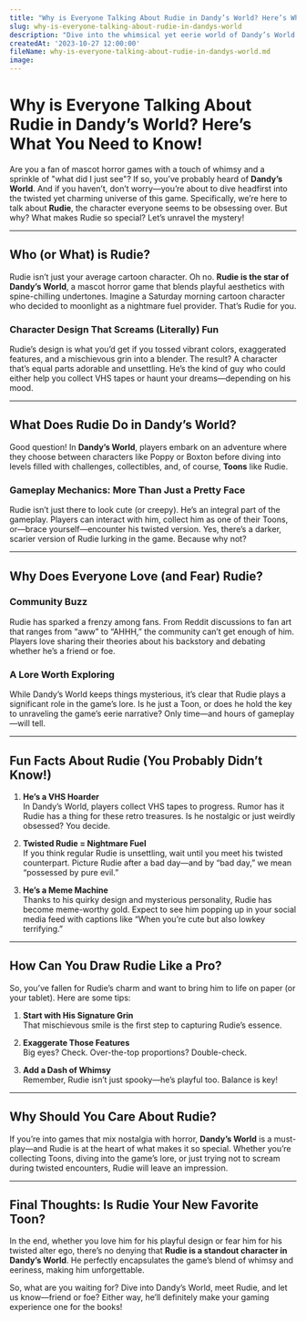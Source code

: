 ```yaml
---
title: "Why is Everyone Talking About Rudie in Dandy’s World? Here’s What You Need to Know!"
slug: why-is-everyone-talking-about-rudie-in-dandys-world
description: "Dive into the whimsical yet eerie world of Dandy’s World and discover why Rudie, the playful yet twisted character, is stealing the spotlight. Learn about his design, role in gameplay, and community love!"
createdAt: '2023-10-27 12:00:00'
fileName: why-is-everyone-talking-about-rudie-in-dandys-world.md
image: 
---
```


# Why is Everyone Talking About Rudie in Dandy’s World? Here’s What You Need to Know!

Are you a fan of mascot horror games with a touch of whimsy and a sprinkle of "what did I just see"? If so, you’ve probably heard of **Dandy’s World**. And if you haven’t, don’t worry—you’re about to dive headfirst into the twisted yet charming universe of this game. Specifically, we’re here to talk about **Rudie**, the character everyone seems to be obsessing over. But why? What makes Rudie so special? Let’s unravel the mystery!

---

## Who (or What) is Rudie?

Rudie isn’t just your average cartoon character. Oh no. **Rudie is the star of Dandy’s World**, a mascot horror game that blends playful aesthetics with spine-chilling undertones. Imagine a Saturday morning cartoon character who decided to moonlight as a nightmare fuel provider. That’s Rudie for you.

### **Character Design That Screams (Literally) Fun**
Rudie’s design is what you’d get if you tossed vibrant colors, exaggerated features, and a mischievous grin into a blender. The result? A character that’s equal parts adorable and unsettling. He’s the kind of guy who could either help you collect VHS tapes or haunt your dreams—depending on his mood.

---

## What Does Rudie Do in Dandy’s World?

Good question! In **Dandy’s World**, players embark on an adventure where they choose between characters like Poppy or Boxton before diving into levels filled with challenges, collectibles, and, of course, **Toons** like Rudie.

### **Gameplay Mechanics: More Than Just a Pretty Face**
Rudie isn’t just there to look cute (or creepy). He’s an integral part of the gameplay. Players can interact with him, collect him as one of their Toons, or—brace yourself—encounter his twisted version. Yes, there’s a darker, scarier version of Rudie lurking in the game. Because why not?

---

## Why Does Everyone Love (and Fear) Rudie?

### **Community Buzz**
Rudie has sparked a frenzy among fans. From Reddit discussions to fan art that ranges from “aww” to “AHHH,” the community can’t get enough of him. Players love sharing their theories about his backstory and debating whether he’s a friend or foe.

### **A Lore Worth Exploring**
While Dandy’s World keeps things mysterious, it’s clear that Rudie plays a significant role in the game’s lore. Is he just a Toon, or does he hold the key to unraveling the game’s eerie narrative? Only time—and hours of gameplay—will tell.

---

## Fun Facts About Rudie (You Probably Didn’t Know!)

1. **He’s a VHS Hoarder**  
   In Dandy’s World, players collect VHS tapes to progress. Rumor has it Rudie has a thing for these retro treasures. Is he nostalgic or just weirdly obsessed? You decide.

2. **Twisted Rudie = Nightmare Fuel**  
   If you think regular Rudie is unsettling, wait until you meet his twisted counterpart. Picture Rudie after a bad day—and by “bad day,” we mean “possessed by pure evil.”

3. **He’s a Meme Machine**  
   Thanks to his quirky design and mysterious personality, Rudie has become meme-worthy gold. Expect to see him popping up in your social media feed with captions like “When you’re cute but also lowkey terrifying.”

---

## How Can You Draw Rudie Like a Pro?

So, you’ve fallen for Rudie’s charm and want to bring him to life on paper (or your tablet). Here are some tips:

1. **Start with His Signature Grin**  
   That mischievous smile is the first step to capturing Rudie’s essence.

2. **Exaggerate Those Features**  
   Big eyes? Check. Over-the-top proportions? Double-check.

3. **Add a Dash of Whimsy**  
   Remember, Rudie isn’t just spooky—he’s playful too. Balance is key!

---

## Why Should You Care About Rudie?

If you’re into games that mix nostalgia with horror, **Dandy’s World** is a must-play—and Rudie is at the heart of what makes it so special. Whether you’re collecting Toons, diving into the game’s lore, or just trying not to scream during twisted encounters, Rudie will leave an impression.

---

## Final Thoughts: Is Rudie Your New Favorite Toon?

In the end, whether you love him for his playful design or fear him for his twisted alter ego, there’s no denying that **Rudie is a standout character in Dandy’s World**. He perfectly encapsulates the game’s blend of whimsy and eeriness, making him unforgettable.

So, what are you waiting for? Dive into Dandy’s World, meet Rudie, and let us know—friend or foe? Either way, he’ll definitely make your gaming experience one for the books!